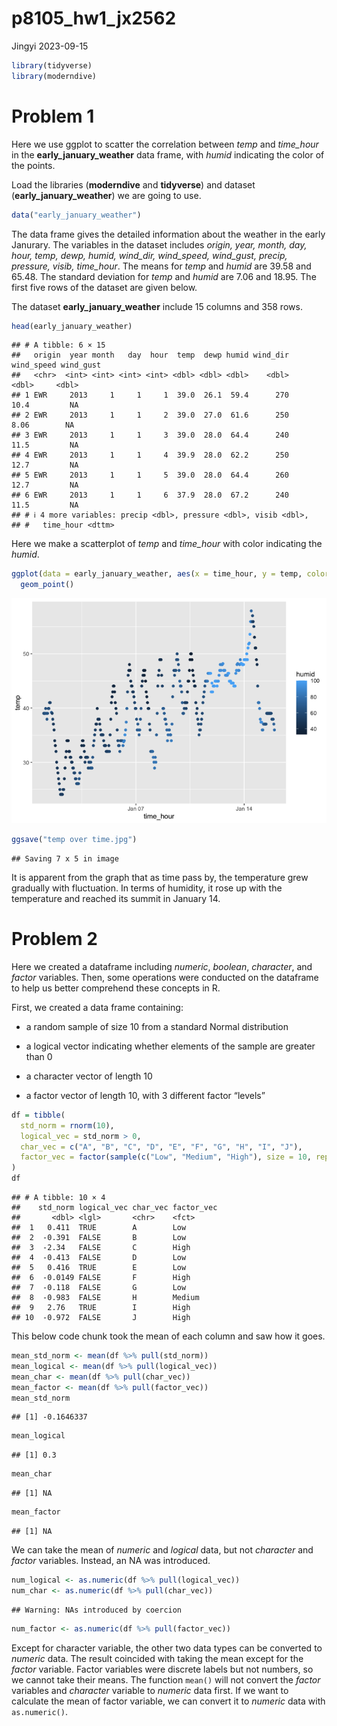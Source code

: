 p8105_hw1_jx2562
================
Jingyi
2023-09-15

``` r
library(tidyverse)
library(moderndive)
```

# Problem 1

Here we use ggplot to scatter the correlation between *temp* and
*time_hour* in the **early_january_weather** data frame, with *humid*
indicating the color of the points.

Load the libraries (**moderndive** and **tidyverse**) and dataset
(**early_january_weather**) we are going to use.

``` r
data("early_january_weather")
```

The data frame gives the detailed information about the weather in the
early Janurary. The variables in the dataset includes *origin, year,
month, day, hour, temp, dewp, humid, wind_dir, wind_speed, wind_gust,
precip, pressure, visib, time_hour*. The means for *temp* and *humid*
are 39.58 and 65.48. The standard deviation for *temp* and *humid* are
7.06 and 18.95. The first five rows of the dataset are given below.

The dataset **early_january_weather** include 15 columns and 358 rows.

``` r
head(early_january_weather)
```

    ## # A tibble: 6 × 15
    ##   origin  year month   day  hour  temp  dewp humid wind_dir wind_speed wind_gust
    ##   <chr>  <int> <int> <int> <int> <dbl> <dbl> <dbl>    <dbl>      <dbl>     <dbl>
    ## 1 EWR     2013     1     1     1  39.0  26.1  59.4      270      10.4         NA
    ## 2 EWR     2013     1     1     2  39.0  27.0  61.6      250       8.06        NA
    ## 3 EWR     2013     1     1     3  39.0  28.0  64.4      240      11.5         NA
    ## 4 EWR     2013     1     1     4  39.9  28.0  62.2      250      12.7         NA
    ## 5 EWR     2013     1     1     5  39.0  28.0  64.4      260      12.7         NA
    ## 6 EWR     2013     1     1     6  37.9  28.0  67.2      240      11.5         NA
    ## # ℹ 4 more variables: precip <dbl>, pressure <dbl>, visib <dbl>,
    ## #   time_hour <dttm>

Here we make a scatterplot of *temp* and *time_hour* with color
indicating the *humid*.

``` r
ggplot(data = early_january_weather, aes(x = time_hour, y = temp, color = humid)) +
  geom_point()
```

![](p8105_hw1_jx2562_files/figure-gfm/plot-1.png)<!-- -->

``` r
ggsave("temp over time.jpg")
```

    ## Saving 7 x 5 in image

It is apparent from the graph that as time pass by, the temperature grew
gradually with fluctuation. In terms of humidity, it rose up with the
temperature and reached its summit in January 14.

# Problem 2

Here we created a dataframe including *numeric*, *boolean*, *character*,
and *factor* variables. Then, some operations were conducted on the
dataframe to help us better comprehend these concepts in R.

First, we created a data frame containing:

- a random sample of size 10 from a standard Normal distribution

- a logical vector indicating whether elements of the sample are greater
  than 0

- a character vector of length 10

- a factor vector of length 10, with 3 different factor “levels”

``` r
df = tibble(
  std_norm = rnorm(10),
  logical_vec = std_norm > 0,
  char_vec = c("A", "B", "C", "D", "E", "F", "G", "H", "I", "J"),
  factor_vec = factor(sample(c("Low", "Medium", "High"), size = 10, replace = TRUE))
)
df
```

    ## # A tibble: 10 × 4
    ##    std_norm logical_vec char_vec factor_vec
    ##       <dbl> <lgl>       <chr>    <fct>     
    ##  1   0.411  TRUE        A        Low       
    ##  2  -0.391  FALSE       B        Low       
    ##  3  -2.34   FALSE       C        High      
    ##  4  -0.413  FALSE       D        Low       
    ##  5   0.416  TRUE        E        Low       
    ##  6  -0.0149 FALSE       F        High      
    ##  7  -0.118  FALSE       G        Low       
    ##  8  -0.983  FALSE       H        Medium    
    ##  9   2.76   TRUE        I        High      
    ## 10  -0.972  FALSE       J        High

This below code chunk took the mean of each column and saw how it goes.

``` r
mean_std_norm <- mean(df %>% pull(std_norm))
mean_logical <- mean(df %>% pull(logical_vec))
mean_char <- mean(df %>% pull(char_vec))
mean_factor <- mean(df %>% pull(factor_vec))
mean_std_norm
```

    ## [1] -0.1646337

``` r
mean_logical
```

    ## [1] 0.3

``` r
mean_char
```

    ## [1] NA

``` r
mean_factor
```

    ## [1] NA

We can take the mean of *numeric* and *logical* data, but not
*character* and *factor* variables. Instead, an NA was introduced.

``` r
num_logical <- as.numeric(df %>% pull(logical_vec))
num_char <- as.numeric(df %>% pull(char_vec))
```

    ## Warning: NAs introduced by coercion

``` r
num_factor <- as.numeric(df %>% pull(factor_vec))
```

Except for character variable, the other two data types can be converted
to *numeric* data. The result coincided with taking the mean except for
the *factor* variable. Factor variables were discrete labels but not
numbers, so we cannot take their means. The function `mean()` will not
convert the *factor* variables and *character* variable to *numeric*
data first. If we want to calculate the mean of factor variable, we can
convert it to *numeric* data with `as.numeric()`.

